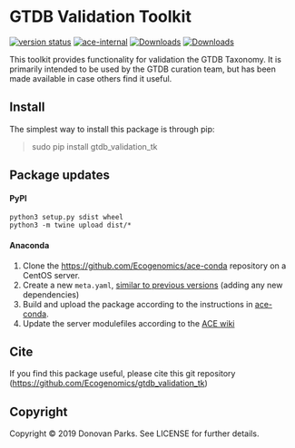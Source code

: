 # GTDB Validation Toolkit

[![version status](https://img.shields.io/pypi/v/gtdb_validation_tk.svg)](https://pypi.python.org/pypi/gtdb_validation_tk)
[![ace-internal](https://img.shields.io/conda/vn/ace-internal/gtdb_validation_tk.svg?color=green)](https://anaconda.org/ace-internal/gtdb_validation_tk)
[![Downloads](https://pepy.tech/badge/gtdb_validation_tk)](https://pepy.tech/project/gtdb_validation_tk)
[![Downloads](https://pepy.tech/badge/gtdb_validation_tk/month)](https://pepy.tech/project/gtdb_validation_tk/month)

This toolkit provides functionality for validation the GTDB Taxonomy. It is primarily intended to be used by the GTDB curation team, but has been made available in case others find it useful. 

## Install

The simplest way to install this package is through pip:
> sudo pip install gtdb_validation_tk

## Package updates

#### PyPI
```shell script
python3 setup.py sdist wheel
python3 -m twine upload dist/*
```

#### Anaconda
1. Clone the https://github.com/Ecogenomics/ace-conda repository on a CentOS server.
2. Create a new `meta.yaml`, [similar to previous versions](https://github.com/Ecogenomics/ace-conda/tree/master/pkg/gtdb_validation_tk) (adding any new dependencies) 
3. Build and upload the package according to the instructions in [ace-conda](https://github.com/Ecogenomics/ace-conda).
4. Update the server modulefiles according to the [ACE wiki](https://wiki.ecogenomic.org/doku.php?id=managing_modulefiles_conda_environments)

## Cite

If you find this package useful, please cite this git repository (https://github.com/Ecogenomics/gtdb_validation_tk)

## Copyright

Copyright © 2019 Donovan Parks. See LICENSE for further details.
